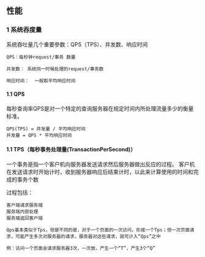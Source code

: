 ##  性能

### 1 系统吞度量

系统吞吐量几个重要參数：QPS（TPS）、并发数、响应时间

    QPS：每秒钟request/事务 数量
    
    并发数： 系统同一时候处理的request/事务数
    
    响应时间：  一般取平均响应时间


#### 1.1 QPS

每秒查询率QPS是对一个特定的查询服务器在规定时间内所处理流量多少的衡量标准。

    QPS(TPS) = 并发量 / 平均响应时间
    并发量 = QPS * 平均响应时间

#### 1.1 TPS（每秒事务处理量(TransactionPerSecond)）

一个事务是指一个客户机向服务器发送请求然后服务器做出反应的过程。
客户机在发送请求时开始计时，收到服务器响应后结束计时，以此来计算使用的时间和完成的事务个数

过程包括：
  
    客户端请求服务端
    服务端内部处理
    服务端返回客户端

    Qps基本类似于Tps，但是不同的是，对于一个页面的一次访问，形成一个Tps；但一次页面请求，可能产生多次对服务器的请求，服务器对这些请求，就可计入“Qps”之中
    
    例：访问一个页面会请求服务器3次，一次放，产生一个“T”，产生3个“Q”